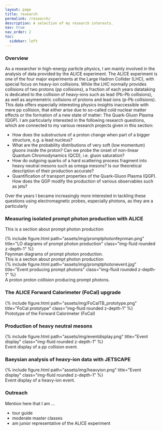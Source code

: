 ```yaml
---
layout: page
title: research
permalink: /research/
description: A selection of my research interests.
nav: true
nav_order: 2
toc:
  sidebar: left
---
```

### Overview
As a researcher in high-energy particle physics, I am mainly involved in the analysis of data provided by the ALICE experiment.
The ALICE experiment is one of the four major experiments at the Large Hadron Collider (LHC), with special focus on heavy-ion collisions.
While the LHC normally provides collisions of two protons (pp collisions), a fraction of each years datataking is dedicated to the collision of heavy-ions such as lead (Pb-Pb collisions), as well as asymemetric collisions of protons and lead ions (p-Pb collisions).
This data offers especially interesting physics insights inaccessible with mere pp collision, that either arise due to so-called cold nuclear matter effects or the formation of a new state of matter: The Quark-Gluon Plasma (QGP).
I am particularly interested in the following research questions, which are connected to my various research projects given in this section:
- How does the substructure of a proton change when part of a bigger structure, e.g. a lead nucleus?
- What are the probability distributions of very soft (low momentum) gluons inside the proton? Can we probe the onset of non-linear Quantum Chromodynamics (QCD), i.e. gluon saturation?
- How do outgoing quarks of a hard scattering process fragment into heavy neutral mesons such as omega mesons? Is our theoretical description of their production accurate?
- Quantification of transport properties of the Quark-Gluon Plasma (QGP). How does the QGP modify the production of various observables such as jets?

Over the years I became increasingly more interested in tackling these questions using electromagnetic probes, especially photons, as they are a particularly 

### Measuring isolated prompt photon production with ALICE
This is a section about prompt photon production
<div class="row">
    <div class="col-sm mt-3 mt-md-0">
        {% include figure.html path="assets/img/promptphotonfeynman.png" title="LO diagrams of prompt photon production" class="img-fluid rounded z-depth-1" %}
    </div>
</div>
<div class="caption">
    Feynman diagrams of prompt photon production.
</div>
This is a section about prompt photon production

<div class="row">
    <div class="col-sm mt-3 mt-md-0">
        {% include figure.html path="assets/img/promptphotonevent.jpg" title="Event producing prompt photons" class="img-fluid rounded z-depth-1" %}
    </div>
</div>
<div class="caption">
    A proton proton collision producing prompt photons.
</div>

### The ALICE Forward Calorimeter (FoCal) upgrade
<div class="row">
    <div class="col-sm mt-3 mt-md-0">
        {% include figure.html path="assets/img/FoCalTB_prototype.png" title="FoCal prototype" class="img-fluid rounded z-depth-1" %}
    </div>
</div>
<div class="caption">
    Prototype of the Forward Calorimeter (FoCal)
</div>

### Production of heavy neutral mesons
<div class="row">
    <div class="col-sm mt-3 mt-md-0">
        {% include figure.html path="assets/img/eventdisplay.png" title="Event display" class="img-fluid rounded z-depth-1" %}
    </div>
</div>
<div class="caption">
    Event display of a pp collision event.
</div>

### Baeysian analysis of heavy-ion data with JETSCAPE
<div class="row">
    <div class="col-sm mt-3 mt-md-0">
        {% include figure.html path="assets/img/heavyion.png" title="Event display" class="img-fluid rounded z-depth-1" %}
    </div>
</div>
<div class="caption">
    Event display of a heavy-ion event.
</div>

### Outreach
Mention here that I am ...
  - tour guide
  - moderate master classes
  - am junior representative of the ALICE experiment